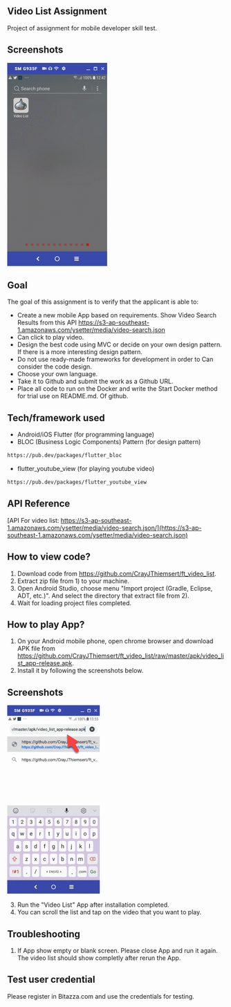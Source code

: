 ## Video List Assignment

Project of assignment for mobile developer skill test.

## Screenshots
![](images/assignment_app_screens.gif)

##  Goal
The goal of this assignment is to verify that the applicant is able to:

* Create a new mobile App based on requirements. Show Video Search Results from this API
https://s3-ap-southeast-1.amazonaws.com/ysetter/media/video-search.json
* Can click to play video.
* Design the best code using MVC or decide on your own design pattern. If there is a more interesting design pattern.
* Do not use ready-made frameworks for development in order to Can consider the code design.
* Choose your own language.
* Take it to Github and submit the work as a Github URL.
* Place all code to run on the Docker and write the Start Docker method for trial use on README.md.
Of github.

## Tech/framework used
* Android/iOS Flutter (for programming language)
* BLOC (Business Logic Components) Pattern (for design pattern)
```sh
https://pub.dev/packages/flutter_bloc
```
* flutter_youtube_view (for playing youtube video)
```sh
https://pub.dev/packages/flutter_youtube_view
```

## API Reference
[API For video list: https://s3-ap-southeast-1.amazonaws.com/ysetter/media/video-search.json/](https://s3-ap-southeast-1.amazonaws.com/ysetter/media/video-search.json)


## How to view code?
1. Download code from <https://github.com/CrayJThiemsert/ft_video_list>.
2. Extract zip file from 1) to your machine.
3. Open Android Studio, choose menu "Import project (Gradle, Eclipse, ADT, etc.)". And select the directory that extract file from 2).
4. Wait for loading project files completed.

## How to play App?
1. On your Android mobile phone, open chrome browser and download APK file from <https://github.com/CrayJThiemsert/ft_video_list/raw/master/apk/video_list_app-release.apk>.
2. Install it by following the screenshots below.

## Screenshots
![](images/install_from_apk.gif)

3. Run the "Video List" App after installation completed.
4. You can scroll the list and tap on the video that you want to play.

## Troubleshooting
1. If App show empty or blank screen. Please close App and run it again. The video list should show completly after rerun the App.

## Test user credential
Please register in Bitazza.com and use the credentials for testing.
